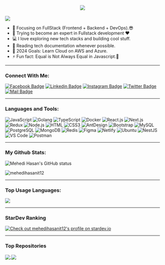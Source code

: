 <h1 align="center">
  <a href="https://git.io/typing-svg">
    <img src="https://readme-typing-svg.herokuapp.com/?lines=Hello,+There!+👋;This+is+Mehedi+Hasan+Shis....;Nice+to+meet+you!&center=true&size=20">
  </a>
</h1>

![](https://komarev.com/ghpvc/?username=mehedihasanit12&color=brightgreen)

- 🔭 Focusing on FullStack (Frontend + Backend + DevOps).😎
- 🌱 Trying to become an expert in Fullstack development ❤
- 💻 I love exploring new tech stacks and building cool stuff.
- 📰 Reading tech documentation whenever possible.
- 🥅 2024 Goals: Learn Cloud on AWS and Azure.
- ⚡ Fun fact: Equal is Not Always Equal in Javascript.🤣

---

### Connect With Me:

[![Facebook Badge](https://img.shields.io/badge/Facebook-1877F2?style=for-the-badge&logo=facebook&logoColor=white)](https://www.facebook.com/mehedi.hasansis.9)
[![Linkedin Badge](https://img.shields.io/badge/LinkedIn-0077B5?style=for-the-badge&logo=linkedin&logoColor=white)](https://www.linkedin.com/in/mehedi-hasan-515b35221/) [![Instagram Badge](https://img.shields.io/badge/Instagram-E4405F?style=for-the-badge&logo=instagram&logoColor=white)](https://instagram.com)
[![Twitter Badge](https://img.shields.io/badge/Twitter-1DA1F2?style=for-the-badge&logo=twitter&logoColor=white)](https://twitter.com/Mehedihasanit1)
[![Mail Badge](https://img.shields.io/badge/Gmail-D14836?style=for-the-badge&logo=gmail&logoColor=white)](mailto:mehedihasanit12@gmail.com)

---

### Languages and Tools:

![JavaScript](https://img.shields.io/badge/JavaScript-F7DF1E?style=flat-square&logo=javascript&logoColor=black)
![Golang](https://img.shields.io/badge/Golang-F7F7F7?style=flat-square&logo=go&logoColor=00A7D0)
![TypeScript](https://img.shields.io/badge/TypeScript-007ACC?style=flat-square&logo=typescript&logoColor=white)
![Docker](https://img.shields.io/badge/Docker-0CC1F3?style=flat-square&logo=docker&logoColor=white)
![React.js](https://img.shields.io/badge/React.js-0081CB?style=flat-square&logo=react&logoColor=61DAFB)
![Next.js](https://img.shields.io/badge/Next.js-f7f7f7?style=flastic&logo=Next.js&logoColor=000000)
![Redux](https://img.shields.io/badge/Redux-black?style=flastic&logo=Redux&logoColor=764ABC)
![Node.js](https://img.shields.io/badge/Node.js-43853D?style=flat-square&logo=node.js&logoColor=white)
![HTML](https://img.shields.io/badge/HTML5-E34F26?style=flat-square&logo=html5&logoColor=white)
![CSS3](https://img.shields.io/badge/CSS3-1572B6?style=flat-square&logo=css3&logoColor=white)
![AntDesign](https://img.shields.io/badge/AntDesign-f7f7f7?style=flastic&logo=AntDesign&logoColor=0170FE)
![Bootstrap](https://img.shields.io/badge/Bootstrap-563D7C?style=flat-square&logo=bootstrap&logoColor=white)
![MySQL](https://img.shields.io/badge/MySQL-005C84?style=flat-square&logo=mysql&logoColor=white)
![PostgreSQL](https://img.shields.io/badge/PostgreSQL-31658D?style=flastic&logo=PostgreSQL&logoColor=white)
![MongoDB](https://img.shields.io/badge/MongoDB-F7F7F7?style=flat-square&logo=mongodb&logoColor=49A248)
![Redis](https://img.shields.io/badge/redis-%23DD0031.svg?&style=flat-square&logo=redis&logoColor=white)
![Figma](https://img.shields.io/badge/Figma-f7f7f7?style=flastic&logo=Figma&logoColor=F24E1E)
![Netlify](https://img.shields.io/badge/Netlify-00C7B7?style=flat-square&logo=netlify&logoColor=white)
![Ubuntu](https://img.shields.io/badge/Ubuntu-E05924?style=flat-square&logo=ubuntu&logoColor=black)
![NestJS](https://img.shields.io/badge/Nestjs-000000?style=flat-square&logo=nestjs&logoColor=D9224D)
![VS Code](https://img.shields.io/badge/VisualStudio-2C2B30?style=flastic&logo=VisualStudioCode&logoColor=007ACC)
![Postman](https://img.shields.io/badge/Postman-f7f7f7?style=flastic&logo=Postman&logoColor=FF6C37)

---

### My Github Stats:

<p>
  <img align="center" src="https://github-readme-stats.vercel.app/api?username=mehedihasanit12&show_icons=true&include_all_commits=true&theme=algolia&hide_border=true" alt="Mehedi Hasan's GitHub status" />
</p>
<p>
  <img align="center" src="https://github-readme-streak-stats.herokuapp.com/?user=mehedihasanit12&theme=algolia" alt="mehedihasanit12" />
</p>

---

### Top Usage Languages:

<img align="center" src="https://github-readme-stats.vercel.app/api/top-langs/?username=mehedihasanit12&layout=compact&theme=algolia&hide_border=true&&langs_count=10" />

---

### StarDev Ranking

<a href="https://stardev.io/developers/mehedihasanit12"><img alt="Check out mehedihasanit12's profile on stardev.io" src="https://stardev.io/developers/mehedihasanit12/badge/languages/global.svg" /></a>

---


### Top Repositories


<a href="https://github.com/mehedihasanit12/facebook-post-comment">
  <img align="center" src="https://github-readme-stats.vercel.app/api/pin/?username=mehedihasanit12&repo=developer-portfolio&theme=algolia" />
</a>
<a href="https://github.com/mehedihasanit12/jubo-web-development-and-application">
  <img align="center" src="https://github-readme-stats.vercel.app/api/pin/?username=mehedihasanit12&repo=Express-Postgres-blog&theme=algolia" />
</a>
